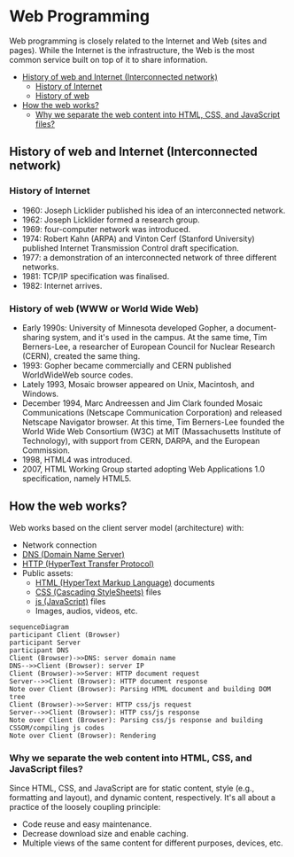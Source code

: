 # Web Programming
Web programming is closely related to the Internet and Web (sites and pages). While the Internet is the infrastructure, 
the Web is the most common service built on top of it to share information.
- [History of web and Internet (Interconnected network)](#history-of-web-and-internet-interconnected-network)
  - [History of Internet](#history-of-internet)
  - [History of web](#history-of-web-www-or-world-wide-web)
- [How the web works?](#how-the-web-works)
  - [Why we separate the web content into HTML, CSS, and JavaScript files?](#why-we-separate-the-web-content-into-html-css-and-javascript-files)
## History of web and Internet (Interconnected network)
### History of Internet
- 1960: Joseph Licklider published his idea of an interconnected network.
- 1962: Joseph Licklider formed a research group.
- 1969: four-computer network was introduced.
- 1974: Robert Kahn (ARPA) and Vinton Cerf (Stanford University) published Internet Transmission Control draft 
specification.
- 1977: a demonstration of an interconnected network of three different networks.
- 1981: TCP/IP specification was finalised.
- 1982: Internet arrives.
### History of web (WWW or World Wide Web)
- Early 1990s: University of Minnesota developed Gopher, a document-sharing system, and it's used in the campus. At the 
same time, Tim Berners-Lee, a researcher of European Council for Nuclear Research (CERN), created the same thing.
- 1993: Gopher became commercially and CERN published WorldWideWeb source codes.
- Lately 1993, Mosaic browser appeared on Unix, Macintosh, and Windows.
- December 1994, Marc Andreessen and Jim Clark founded Mosaic Communications (Netscape Communication Corporation) and 
released Netscape Navigator browser. At this time, Tim Berners-Lee founded the World Wide Web Consortium (W3C) at MIT 
(Massachusetts Institute of Technology), with support from CERN, DARPA, and the European Commission.
- 1998, HTML4 was introduced.
- 2007, HTML Working Group started adopting Web Applications 1.0 specification, namely HTML5.
## How the web works?
Web works based on the client server model (architecture) with:
- Network connection
- [DNS (Domain Name Server)](/network/protocol/routing/dns.md)
- [HTTP (HyperText Transfer Protocol)](/network/protocol/file/http.md)
- Public assets:
  - [HTML (HyperText Markup Language)](html.md) documents
  - [CSS (Cascading StyleSheets)](css.md) files
  - [js (JavaScript)](/programming/lang/js/README.md) files
  - Images, audios, videos, etc.
```mermaid
sequenceDiagram
participant Client (Browser)
participant Server
participant DNS
Client (Browser)->>DNS: server domain name
DNS-->>Client (Browser): server IP
Client (Browser)->>Server: HTTP document request
Server-->>Client (Browser): HTTP document response
Note over Client (Browser): Parsing HTML document and building DOM tree
Client (Browser)->>Server: HTTP css/js request
Server-->>Client (Browser): HTTP css/js response
Note over Client (Browser): Parsing css/js response and building CSSOM/compiling js codes
Note over Client (Browser): Rendering
```
### Why we separate the web content into HTML, CSS, and JavaScript files?
Since HTML, CSS, and JavaScript are for static content, style (e.g., formatting and layout), and dynamic content, respectively. It's all about a 
practice of the loosely coupling principle: 
  - Code reuse and easy maintenance.
  - Decrease download size and enable caching.
  - Multiple views of the same content for different purposes, devices, etc.